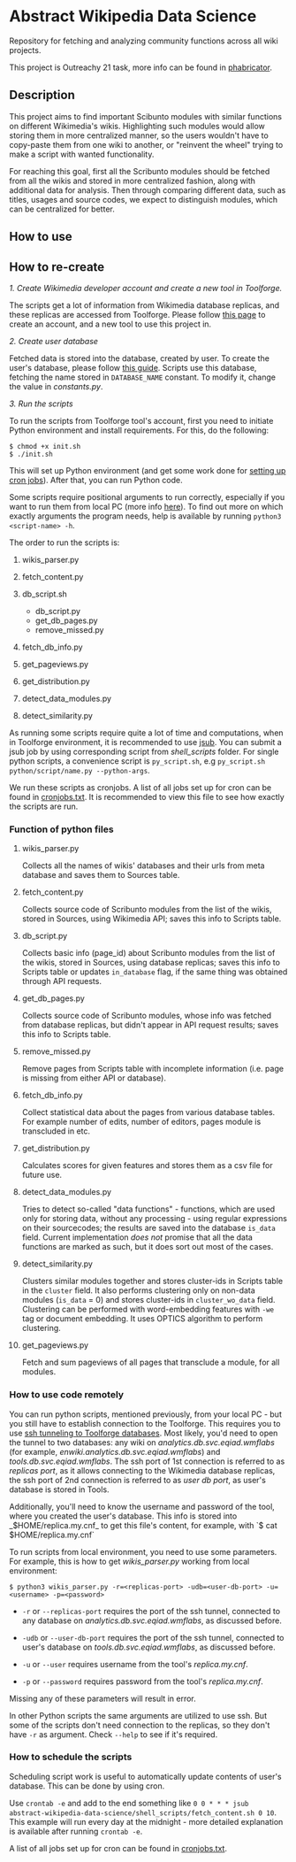 # Abstract Wikipedia Data Science

Repository for fetching and analyzing community functions across all wiki projects.

This project is Outreachy 21 task, more info can be found in [phabricator](https://phabricator.wikimedia.org/T263678).

## Description

This project aims to find important Scibunto modules with similar functions on different Wikimedia's wikis.
Highlighting such modules would allow storing them in more centralized manner, so the users wouldn't
have to copy-paste them from one wiki to another, or "reinvent the wheel" trying to make a script with wanted
functionality.

For reaching this goal, first all the Scribunto modules should be fetched from all the wikis and stored in more
centralized fashion, along with additional data for analysis. Then through comparing different data, such as titles,
usages and source codes, we expect to distinguish modules, which can be centralized for better.

## How to use

## How to re-create

_1. Create Wikimedia developer account and create a new tool in Toolforge._

The scripts get a lot of information from Wikimedia database replicas, and these replicas are accessed from
Toolforge. Please follow [this page](https://wikitech.wikimedia.org/wiki/Portal:Toolforge/Quickstart)
to create an account, and a new tool to use this project in.

_2. Create user database_

Fetched data is stored into the database, created by user. To create the user's database, please follow
[this guide](database_setup.md). Scripts use this database, fetching the name stored in `DATABASE_NAME` constant.
To modify it, change the value in _constants.py_.

_3. Run the scripts_

To run the scripts from Toolforge tool's account, first you need to initiate Python environment and
install requirements. For this, do the following:

```shell
$ chmod +x init.sh
$ ./init.sh
```

This will set up Python environment (and get some work done for
[setting up cron jobs](#how-to-schedule-the-scripts)). After that, you can run Python code.

Some scripts require positional arguments to run correctly, especially if you want to run them from local PC
(more info [here](#how-to-use-code-remotely)). To find out more on which exactly arguments the program needs,
help is available by running `python3 <script-name> -h`.

The order to run the scripts is:

1. wikis_parser.py
2. fetch_content.py
3. db_script.sh

   - db_script.py
   - get_db_pages.py
   - remove_missed.py

4. fetch_db_info.py
5. get_pageviews.py
6. get_distribution.py
7. detect_data_modules.py
8. detect_similarity.py

As running some scripts require quite a lot of time and computations, when in Toolforge environment,
it is recommended to use [jsub](https://wikitech.wikimedia.org/wiki/Help:Toolforge/Grid#Submitting_simple_one-off_jobs_using_'jsub').
You can submit a jsub job by using corresponding script from _shell_scripts_ folder. For single python scripts, a convenience script is `py_script.sh`, e.g `py_script.sh python/script/name.py --python-args`.

We run these scripts as cronjobs. A list of all jobs set up for cron can be found in [cronjobs.txt](cronjobs.txt). It is recommended to view this file to see how exactly the scripts are run.

### Function of python files

1. wikis_parser.py

   Collects all the names of wikis' databases and their urls from meta database and saves them to Sources table.

2. fetch_content.py

   Collects source code of Scribunto modules from the list of the wikis, stored in Sources, using Wikimedia API;
   saves this info to Scripts table.

3. db_script.py

   Collects basic info (page_id) about Scribunto modules from the list of the wikis, stored in Sources,
   using database replicas; saves this info to Scripts table or updates `in_database` flag, if the same thing
   was obtained through API requests.

4. get_db_pages.py

   Collects source code of Scribunto modules, whose info was fetched from database replicas, but didn't appear
   in API request results; saves this info to Scripts table.

5. remove_missed.py

   Remove pages from Scripts table with incomplete information (i.e. page is missing from either API or database).

6. fetch_db_info.py

   Collect statistical data about the pages from various database tables. For example number of edits, number of editors, pages module is transcluded in etc.

7. get_distribution.py

   Calculates scores for given features and stores them as a csv file for future use.

8. detect_data_modules.py

   Tries to detect so-called "data functions" - functions, which are used only for storing data, without any processing - using regular expressions on their sourcecodes; the results are saved into the database `is_data` field. Current implementation _does not_ promise that all the data functions are marked as such, but it does sort out most of the cases.

9. detect_similarity.py

   Clusters similar modules together and stores cluster-ids in Scripts table in the `cluster` field. It also performs clustering only on non-data modules (`is_data` = 0) and stores cluster-ids in `cluster_wo_data` field. Clustering can be performed with word-embedding features with `-we` tag or document embedding. It uses OPTICS algorithm to perform clustering.

10. get_pageviews.py

    Fetch and sum pageviews of all pages that transclude a module, for all modules.

### How to use code remotely

You can run python scripts, mentioned previously, from your local PC - but you still have to establish
connection to the Toolforge. This requires you to use [ssh tunneling to Toolforge databases](https://wikitech.wikimedia.org/wiki/Help:Toolforge/Database#SSH_tunneling_for_local_testing_which_makes_use_of_Wiki_Replica_databases).
Most likely, you'd need to open the tunnel to two databases: any wiki on _analytics.db.svc.eqiad.wmflabs_
(for example, _enwiki.analytics.db.svc.eqiad.wmflabs_) and _tools.db.svc.eqiad.wmflabs_.
The ssh port of 1st connection is referred to as _replicas port_, as it allows connecting to the Wikimedia database replicas,
the ssh port of 2nd connection is referred to as _user db port_, as user's database is stored in Tools.

Additionally, you'll need to know the username and password of the tool, where you created the user's database.
This info is stored into _$HOME/replica.my.cnf_ to get this file's content, for example,
with `$ cat $HOME/replica.my.cnf`

To run scripts from local environment, you need to use some parameters.
For example, this is how to get _wikis_parser.py_ working from local environment:

```shell
$ python3 wikis_parser.py -r=<replicas-port> -udb=<user-db-port> -u=<username> -p=<password>
```

- `-r` or `--replicas-port` requires the port of the ssh tunnel, connected to any database on
  _analytics.db.svc.eqiad.wmflabs_, as discussed before.
- `-udb` or `--user-db-port` requires the port of the ssh tunnel, connected to user's database on
  _tools.db.svc.eqiad.wmflabs_, as discussed before.
- `-u` or `--user` requires username from the tool's _replica.my.cnf_.

- `-p` or `--password` requires password from the tool's _replica.my.cnf_.

Missing any of these parameters will result in error.

In other Python scripts the same arguments are utilized to use ssh. But some of the scripts don't need connection
to the replicas, so they don't have `-r` as argument. Check `--help` to see if it's required.

### How to schedule the scripts

Scheduling script work is useful to automatically update contents of user's database. This can be done by using cron.

Use `crontab -e` and add to the end something like
`0 0 * * * jsub abstract-wikipedia-data-science/shell_scripts/fetch_content.sh 0 10`.
This example will run every day at the midnight - more detailed explanation is available after running `crontab -e`.

A list of all jobs set up for cron can be found in [cronjobs.txt](cronjobs.txt).
